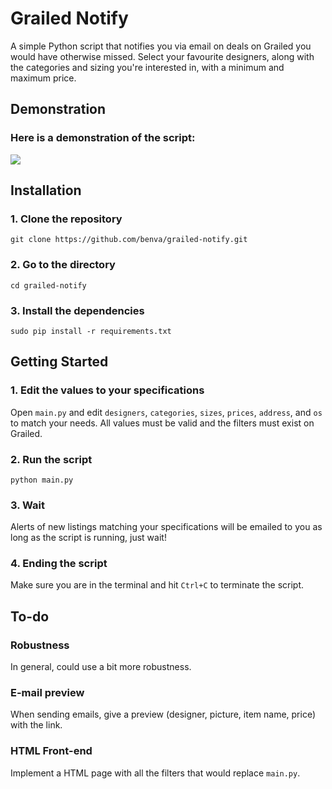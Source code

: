 # Grailed Notify

A simple Python script that notifies you via email on deals on Grailed you would have otherwise missed. Select your favourite designers, along with the categories and sizing you're interested in, with a minimum and maximum price.

## Demonstration

### Here is a demonstration of the script:

![](https://github.com/benva/grailed-notify/raw/master/demo.gif)

## Installation

### 1. Clone the repository

`git clone https://github.com/benva/grailed-notify.git`

### 2. Go to the directory

`cd grailed-notify`

### 3. Install the dependencies

`sudo pip install -r requirements.txt`

## Getting Started

### 1. Edit the values to your specifications

Open `main.py` and edit `designers`, `categories`, `sizes`, `prices`, `address`, and `os` to match your needs. All values must be valid and the filters must exist on Grailed.

### 2. Run the script

`python main.py`

### 3. Wait

Alerts of new listings matching your specifications will be emailed to you as long as the script is running, just wait!

### 4. Ending the script

Make sure you are in the terminal and hit `Ctrl+C` to terminate the script.

## To-do

### Robustness

In general, could use a bit more robustness.

### E-mail preview

When sending emails, give a preview (designer, picture, item name, price) with the link.

### HTML Front-end

Implement a HTML page with all the filters that would replace `main.py`.

